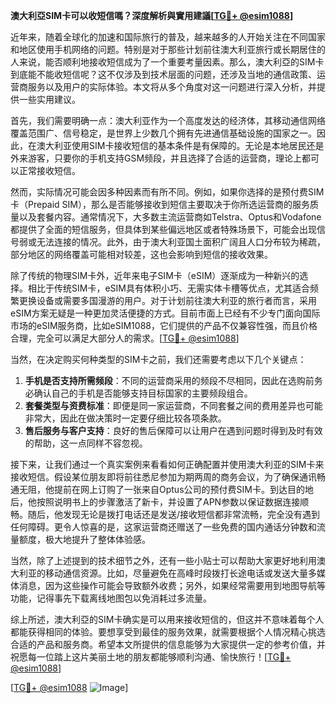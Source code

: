 **澳大利亞SIM卡可以收短信嗎？深度解析與實用建議[[TG💪+ @esim1088](https://t.me/s/esim1088)]**

近年来，随着全球化的加速和国际旅行的普及，越来越多的人开始关注在不同国家和地区使用手机网络的问题。特别是对于那些计划前往澳大利亚旅行或长期居住的人来说，能否顺利地接收短信成为了一个重要考量因素。那么，澳大利亞的SIM卡到底能不能收短信呢？这不仅涉及到技术层面的问题，还涉及当地的通信政策、运营商服务以及用户的实际体验。本文将从多个角度对这一问题进行深入分析，并提供一些实用建议。

首先，我们需要明确一点：澳大利亚作为一个高度发达的经济体，其移动通信网络覆盖范围广、信号稳定，是世界上少数几个拥有先进通信基础设施的国家之一。因此，在澳大利亚使用SIM卡接收短信的基本条件是有保障的。无论是本地居民还是外来游客，只要你的手机支持GSM频段，并且选择了合适的运营商，理论上都可以正常接收短信。

然而，实际情况可能会因多种因素而有所不同。例如，如果你选择的是预付费SIM卡（Prepaid SIM），那么是否能够接收到短信主要取决于你所选运营商的服务质量以及套餐内容。通常情况下，大多数主流运营商如Telstra、Optus和Vodafone都提供了全面的短信服务，但具体到某些偏远地区或者特殊场景下，可能会出现信号弱或无法连接的情况。此外，由于澳大利亚国土面积广阔且人口分布较为稀疏，部分地区的网络覆盖可能相对较差，这也会影响到短信的接收效果。

除了传统的物理SIM卡外，近年来电子SIM卡（eSIM）逐渐成为一种新兴的选择。相比于传统SIM卡，eSIM具有体积小巧、无需实体卡槽等优点，尤其适合频繁更换设备或需要多国漫游的用户。对于计划前往澳大利亚的旅行者而言，采用eSIM方案无疑是一种更加灵活便捷的方式。目前市面上已经有不少专门面向国际市场的eSIM服务商，比如eSIM1088，它们提供的产品不仅兼容性强，而且价格合理，完全可以满足大部分人的需求。[[TG💪+ @esim1088](https://t.me/s/esim1088)]

当然，在决定购买何种类型的SIM卡之前，我们还需要考虑以下几个关键点：

1. **手机是否支持所需频段**：不同的运营商采用的频段不尽相同，因此在选购前务必确认自己的手机是否能够支持目标国家的主要频段组合。
2. **套餐类型与资费标准**：即便是同一家运营商，不同套餐之间的费用差异也可能非常大，因此在做决策时一定要仔细比较各项条款。
3. **售后服务与客户支持**：良好的售后保障可以让用户在遇到问题时得到及时有效的帮助，这一点同样不容忽视。

接下来，让我们通过一个真实案例来看看如何正确配置并使用澳大利亚的SIM卡来接收短信。假设某位朋友即将前往悉尼参加为期两周的商务会议，为了确保通讯畅通无阻，他提前在网上订购了一张来自Optus公司的预付费SIM卡。到达目的地后，他按照说明书上的步骤激活了新卡，并设置了APN参数以保证数据连接顺畅。随后，他发现无论是拨打电话还是发送/接收短信都非常流畅，完全没有遇到任何障碍。更令人惊喜的是，这家运营商还赠送了一些免费的国内通话分钟数和流量额度，极大地提升了整体体验感。

当然，除了上述提到的技术细节之外，还有一些小贴士可以帮助大家更好地利用澳大利亚的移动通信资源。比如，尽量避免在高峰时段拨打长途电话或发送大量多媒体消息，因为这些操作可能会导致额外收费；另外，如果经常需要用到地图导航等功能，记得事先下载离线地图包以免消耗过多流量。

综上所述，澳大利亞的SIM卡确实是可以用来接收短信的，但这并不意味着每个人都能获得相同的体验。要想享受到最佳的服务效果，就需要根据个人情况精心挑选合适的产品和服务商。希望本文所提供的信息能够为大家提供一定的参考价值，并祝愿每一位踏上这片美丽土地的朋友都能够顺利沟通、愉快旅行！[[TG💪+ @esim1088](https://t.me/s/esim1088)]

[[TG💪+ @esim1088](https://t.me/s/esim1088) ![Image](https://i.postimg.cc/4NQfJmqS/Snipaste-2025-05-13-00-14-12.png)]